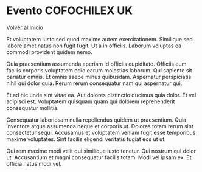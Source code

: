 # Evento COFOCHILEX UK

[Volver al Inicio](/)

Et voluptatem iusto sed quod maxime autem exercitationem. Similique sed labore amet natus non fugit fugit. Ut a in officiis. Laborum voluptas ea commodi provident quidem nemo.

Quia praesentium assumenda aperiam id officiis cupiditate. Officiis eum facilis corporis voluptatem odio earum molestias laborum. Qui sapiente sit pariatur omnis. Et omnis saepe minus quibusdam. Aspernatur perspiciatis nihil qui dolor quia. Rerum rerum consequatur nam qui aspernatur qui.

Et ad hic unde sint vitae ea. Aut dolores distinctio ducimus quia dolor. Et vel adipisci est. Voluptatem quisquam quam qui dolorem reprehenderit consequatur mollitia.

Consequatur laboriosam nulla repellendus quidem ut praesentium. Quia inventore atque assumenda neque et corporis ut. Dolores totam rerum sint consectetur sequi. Accusamus et voluptatem veniam fugit esse temporibus maxime voluptates. Sint facilis eligendi veritatis fugiat eos ut ut.

Qui rem maxime modi velit qui similique iusto tenetur. Qui nostrum qui dolor ut. Accusantium et magni consequatur facilis totam. Modi vel ipsam ex. Et officia natus modi vel.
